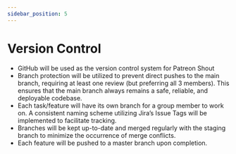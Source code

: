 ```yaml
---
sidebar_position: 5
---
```


# Version Control

* GitHub will be used as the version control system for Patreon Shout
* Branch protection will be utilized to prevent direct pushes to the main branch, requiring at least one review (but
  preferring all 3 members). This ensures that the main branch always remains a safe, reliable, and deployable codebase.
* Each task/feature will have its own branch for a group member to work on. A consistent naming scheme utilizing Jira’s
  Issue Tags will be implemented to facilitate tracking.
* Branches will be kept up-to-date and merged regularly with the staging branch to minimize the occurrence of merge
  conflicts.
* Each feature will be pushed to a master branch upon completion.
